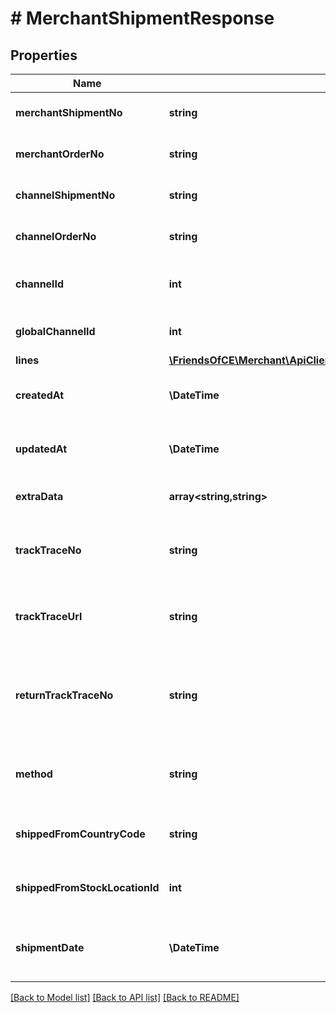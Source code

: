 # # MerchantShipmentResponse

## Properties

Name | Type | Description | Notes
------------ | ------------- | ------------- | -------------
**merchantShipmentNo** | **string** | The unique shipment reference used by the Merchant. |
**merchantOrderNo** | **string** | The unique order reference used by the Merchant. | [optional]
**channelShipmentNo** | **string** | The unique shipment reference used by the Channel. | [optional]
**channelOrderNo** | **string** | The unique order reference used by the Channel. | [optional]
**channelId** | **int** | The unique ID of the channel for this specific environment/account. | [optional]
**globalChannelId** | **int** | The unique ID of the channel across all of ChannelEngine. | [optional]
**lines** | [**\FriendsOfCE\Merchant\ApiClient\Model\MerchantShipmentLineResponse[]**](MerchantShipmentLineResponse.md) |  | [optional]
**createdAt** | **\DateTime** | The date at which the shipment was created in ChannelEngine. | [optional]
**updatedAt** | **\DateTime** | The date at which the shipment was last modified in ChannelEngine. | [optional]
**extraData** | **array<string,string>** | Extra data on the order. Each item must have an unqiue key | [optional]
**trackTraceNo** | **string** | The unique shipping reference used by the Shipping carrier (track&amp;trace number). | [optional]
**trackTraceUrl** | **string** | A link to a page of the carrier where the customer can track the shipping of her package. | [optional]
**returnTrackTraceNo** | **string** | The unique return shipping reference that may be used by the Shipping carrier (track &amp; trace number) if the shipment is returned. | [optional]
**method** | **string** | Shipment method: the carrier used for shipping the package. E.g. DHL, postNL. | [optional]
**shippedFromCountryCode** | **string** | The code of the country from where the package is being shipped. | [optional]
**shippedFromStockLocationId** | **int** | The id of the stock location where you ship the package from | [optional]
**shipmentDate** | **\DateTime** | The date at which the shipment was originally created in the source system (if available). | [optional]

[[Back to Model list]](../../README.md#models) [[Back to API list]](../../README.md#endpoints) [[Back to README]](../../README.md)
